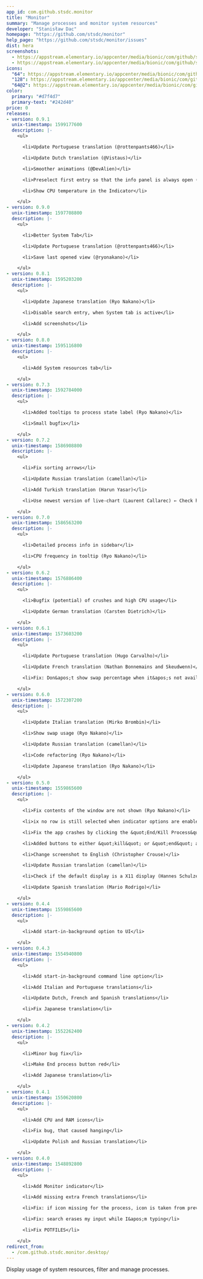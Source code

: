 ```yaml
---
app_id: com.github.stsdc.monitor
title: "Monitor"
summary: "Manage processes and monitor system resources"
developer: "Stanisław Dac"
homepage: "https://github.com/stsdc/monitor"
help_page: "https://github.com/stsdc/monitor/issues"
dist: hera
screenshots:
  - https://appstream.elementary.io/appcenter/media/bionic/com/github/stsdc.monitor/E92E3DD11F7D4D984B700C82D8C8A612/screenshots/image-1_orig.png
  - https://appstream.elementary.io/appcenter/media/bionic/com/github/stsdc.monitor/E92E3DD11F7D4D984B700C82D8C8A612/screenshots/image-2_orig.png
icons:
  "64": https://appstream.elementary.io/appcenter/media/bionic/com/github/stsdc.monitor/E92E3DD11F7D4D984B700C82D8C8A612/icons/64x64/com.github.stsdc.monitor_com.github.stsdc.monitor.png
  "128": https://appstream.elementary.io/appcenter/media/bionic/com/github/stsdc.monitor/E92E3DD11F7D4D984B700C82D8C8A612/icons/128x128/com.github.stsdc.monitor_com.github.stsdc.monitor.png
  "64@2": https://appstream.elementary.io/appcenter/media/bionic/com/github/stsdc.monitor/E92E3DD11F7D4D984B700C82D8C8A612/icons/64x64@2/com.github.stsdc.monitor_com.github.stsdc.monitor.png
color:
  primary: "#d7f4d7"
  primary-text: "#242d40"
price: 0
releases:
- version: 0.9.1
  unix-timestamp: 1599177600
  description: |-
    <ul>

      <li>Update Portuguese translation (@rottenpants466)</li>

      <li>Update Dutch translation (@Vistaus)</li>

      <li>Smoother animations (@DevAlien)</li>

      <li>Preselect first entry so that the info panel is always open (@DevAlien)</li>

      <li>Show CPU temperature in the Indicator</li>

    </ul>
- version: 0.9.0
  unix-timestamp: 1597708800
  description: |-
    <ul>

      <li>Better System Tab</li>

      <li>Update Portuguese translation (@rottenpants466)</li>

      <li>Save last opened view (@ryonakano)</li>

    </ul>
- version: 0.8.1
  unix-timestamp: 1595203200
  description: |-
    <ul>

      <li>Update Japanese translation (Ryo Nakano)</li>

      <li>Disable search entry, when System tab is active</li>

      <li>Add screenshots</li>

    </ul>
- version: 0.8.0
  unix-timestamp: 1595116800
  description: |-
    <ul>

      <li>Add System resources tab</li>

    </ul>
- version: 0.7.3
  unix-timestamp: 1592784000
  description: |-
    <ul>

      <li>Added tooltips to process state label (Ryo Nakano)</li>

      <li>Small bugfix</li>

    </ul>
- version: 0.7.2
  unix-timestamp: 1586908800
  description: |-
    <ul>

      <li>Fix sorting arrows</li>

      <li>Update Russian translation (camellan)</li>

      <li>Add Turkish translation (Harun Yasar)</li>

      <li>Use newest version of live-chart (Laurent Callarec) ← Check his lib for creating charts, it&apos;s amazing!</li>

    </ul>
- version: 0.7.0
  unix-timestamp: 1586563200
  description: |-
    <ul>

      <li>Detailed process info in sidebar</li>

      <li>CPU frequency in tooltip (Ryo Nakano)</li>

    </ul>
- version: 0.6.2
  unix-timestamp: 1576886400
  description: |-
    <ul>

      <li>Bugfix (potential) of crushes and high CPU usage</li>

      <li>Update German translation (Carsten Dietrich)</li>

    </ul>
- version: 0.6.1
  unix-timestamp: 1573603200
  description: |-
    <ul>

      <li>Update Portuguese translation (Hugo Carvalho)</li>

      <li>Update French translation (Nathan Bonnemains and Skeudwenn)</li>

      <li>Fix: Don&apos;t show swap percentage when it&apos;s not available (Ryo Nakano)</li>

    </ul>
- version: 0.6.0
  unix-timestamp: 1572307200
  description: |-
    <ul>

      <li>Update Italian translation (Mirko Brombin)</li>

      <li>Show swap usage (Ryo Nakano)</li>

      <li>Update Russian translation (camellan)</li>

      <li>Code refactoring (Ryo Nakano)</li>

      <li>Update Japanese translation (Ryo Nakano)</li>

    </ul>
- version: 0.5.0
  unix-timestamp: 1559865600
  description: |-
    <ul>

      <li>Fix contents of the window are not shown (Ryo Nakano)</li>

      <li>ix no row is still selected when indicator options are enabled (Ryo Nakano)</li>

      <li>Fix the app crashes by clicking the &quot;End/Kill Process&quot; buttons when no process is selected (Ryo Nakano)</li>

      <li>Added buttons to either &quot;kill&quot; or &quot;end&quot; a process. (Evan Buss)</li>

      <li>Change screenshot to English (Christopher Crouse)</li>

      <li>Update Russian translation (camellan)</li>

      <li>Check if the default display is a X11 display (Hannes Schulze)</li>

      <li>Update Spanish translation (Mario Rodrigo)</li>

    </ul>
- version: 0.4.4
  unix-timestamp: 1559865600
  description: |-
    <ul>

      <li>Add start-in-background option to UI</li>

    </ul>
- version: 0.4.3
  unix-timestamp: 1554940800
  description: |-
    <ul>

      <li>Add start-in-background command line option</li>

      <li>Add Italian and Portuguese translations</li>

      <li>Update Dutch, French and Spanish translations</li>

      <li>Fix Japanese translation</li>

    </ul>
- version: 0.4.2
  unix-timestamp: 1552262400
  description: |-
    <ul>

      <li>Minor bug fix</li>

      <li>Make End process button red</li>

      <li>Add Japanese translation</li>

    </ul>
- version: 0.4.1
  unix-timestamp: 1550620800
  description: |-
    <ul>

      <li>Add CPU and RAM icons</li>

      <li>Fix bug, that caused hanging</li>

      <li>Update Polish and Russian translation</li>

    </ul>
- version: 0.4.0
  unix-timestamp: 1548892800
  description: |-
    <ul>

      <li>Add Monitor indicator</li>

      <li>Add missing extra French translations</li>

      <li>Fix: if icon missing for the process, icon is taken from previous process</li>

      <li>Fix: search erases my input while I&apos;m typing</li>

      <li>Fix POTFILES</li>

    </ul>
redirect_from:
  - /com.github.stsdc.monitor.desktop/
---
```


<p>Display usage of system resources, filter and manage processes.</p>